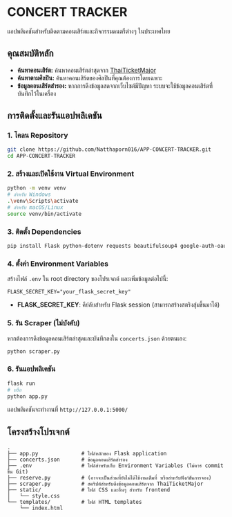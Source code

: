 # CONCERT TRACKER

แอปพลิเคชันสำหรับติดตามคอนเสิร์ตและกิจกรรมดนตรีต่างๆ ในประเทศไทย

## คุณสมบัติหลัก

*   **ค้นหาคอนเสิร์ต:** ค้นหาคอนเสิร์ตล่าสุดจาก [ThaiTicketMajor](https://www.thaiticketmajor.com/)
*   **ค้นหาตามศิลปิน:** ค้นหาคอนเสิร์ตของศิลปินที่คุณต้องการโดยเฉพาะ
*   **ข้อมูลคอนเสิร์ตสำรอง:** หากการดึงข้อมูลสดจากเว็บไซต์มีปัญหา ระบบจะใช้ข้อมูลคอนเสิร์ตที่บันทึกไว้ในเครื่อง

## การติดตั้งและรันแอปพลิเคชัน

### 1. โคลน Repository

```bash
git clone https://github.com/Natthaporn016/APP-CONCERT-TRACKER.git
cd APP-CONCERT-TRACKER
```

### 2. สร้างและเปิดใช้งาน Virtual Environment

```bash
python -m venv venv
# สำหรับ Windows
.\venv\Scripts\activate
# สำหรับ macOS/Linux
source venv/bin/activate
```

### 3. ติดตั้ง Dependencies

```bash
pip install Flask python-dotenv requests beautifulsoup4 google-auth-oauthlib google-api-python-client
```

### 4. ตั้งค่า Environment Variables

สร้างไฟล์ `.env` ใน root directory ของโปรเจกต์ และเพิ่มข้อมูลต่อไปนี้:

```
FLASK_SECRET_KEY="your_flask_secret_key"
```
*   **FLASK_SECRET_KEY**: คีย์ลับสำหรับ Flask session (สามารถสร้างสตริงสุ่มขึ้นมาได้)

### 5. รัน Scraper (ไม่บังคับ)

หากต้องการดึงข้อมูลคอนเสิร์ตล่าสุดและบันทึกลงใน `concerts.json` ด้วยตนเอง:

```bash
python scraper.py
```

### 6. รันแอปพลิเคชัน

```bash
flask run
# หรือ
python app.py
```

แอปพลิเคชันจะทำงานที่ `http://127.0.0.1:5000/`

## โครงสร้างโปรเจกต์

```
.
├── app.py              # ไฟล์หลักของ Flask application
├── concerts.json       # ข้อมูลคอนเสิร์ตสำรอง
├── .env                # ไฟล์สำหรับเก็บ Environment Variables (ไม่ควร commit ขึ้น Git)
├── reserve.py          # (อาจจะเป็นส่วนที่ยังไม่ได้ใช้งานเต็มที่ หรือสำหรับฟังก์ชันการจอง)
├── scraper.py          # สคริปต์สำหรับดึงข้อมูลคอนเสิร์ตจาก ThaiTicketMajor
├── static/             # ไฟล์ CSS และอื่นๆ สำหรับ frontend
│   └── style.css
└── templates/          # ไฟล์ HTML templates
    └── index.html
```
